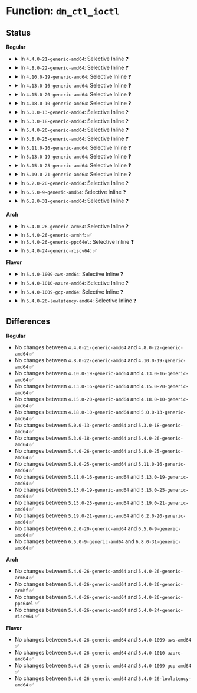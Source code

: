 # Function: <code>dm_ctl_ioctl</code>

## Status
<b>Regular</b>
<ul>
<li>
<details>
<summary>In <code>4.4.0-21-generic-amd64</code>: Selective Inline ❓</summary>

```c
long int dm_ctl_ioctl(struct file * file, uint command, ulong u)
```

```json
{
  "name": "dm_ctl_ioctl",
  "collision_type": "Unique Static",
  "inline_type": "Selective",
  "funcs": [
    {
      "addr": 18446744071585833584,
      "name": "dm_ctl_ioctl",
      "external": false,
      "loc": "drivers/md/dm-ioctl.c:1864",
      "file": "drivers/md/dm-ioctl.c",
      "inline": "not declared, inlined",
      "caller_inline": [
        "drivers/md/dm-ioctl.c:dm_compat_ctl_ioctl"
      ],
      "caller_func": []
    }
  ],
  "symbols": [
    {
      "addr": 18446744071585833584,
      "name": "dm_ctl_ioctl",
      "section": ".text",
      "bind": "STB_LOCAL",
      "size": 23
    }
  ]
}
```
</details>
</li>
<li>
<details>
<summary>In <code>4.8.0-22-generic-amd64</code>: Selective Inline ❓</summary>

```c
long int dm_ctl_ioctl(struct file * file, uint command, ulong u)
```

```json
{
  "name": "dm_ctl_ioctl",
  "collision_type": "Unique Static",
  "inline_type": "Selective",
  "funcs": [
    {
      "addr": 18446744071586227981,
      "name": "dm_ctl_ioctl",
      "external": false,
      "loc": "drivers/md/dm-ioctl.c:1868",
      "file": "drivers/md/dm-ioctl.c",
      "inline": "not declared, inlined",
      "caller_inline": [
        "drivers/md/dm-ioctl.c:dm_compat_ctl_ioctl"
      ],
      "caller_func": []
    }
  ],
  "symbols": [
    {
      "addr": 18446744071586227936,
      "name": "dm_ctl_ioctl",
      "section": ".text",
      "bind": "STB_LOCAL",
      "size": 23
    }
  ]
}
```
</details>
</li>
<li>
<details>
<summary>In <code>4.10.0-19-generic-amd64</code>: Selective Inline ❓</summary>

```c
long int dm_ctl_ioctl(struct file * file, uint command, ulong u)
```

```json
{
  "name": "dm_ctl_ioctl",
  "collision_type": "Unique Static",
  "inline_type": "Selective",
  "funcs": [
    {
      "addr": 18446744071586432477,
      "name": "dm_ctl_ioctl",
      "external": false,
      "loc": "drivers/md/dm-ioctl.c:1868",
      "file": "drivers/md/dm-ioctl.c",
      "inline": "not declared, inlined",
      "caller_inline": [
        "drivers/md/dm-ioctl.c:dm_compat_ctl_ioctl"
      ],
      "caller_func": []
    }
  ],
  "symbols": [
    {
      "addr": 18446744071586432432,
      "name": "dm_ctl_ioctl",
      "section": ".text",
      "bind": "STB_LOCAL",
      "size": 23
    }
  ]
}
```
</details>
</li>
<li>
<details>
<summary>In <code>4.13.0-16-generic-amd64</code>: Selective Inline ❓</summary>

```c
long int dm_ctl_ioctl(struct file * file, uint command, ulong u)
```

```json
{
  "name": "dm_ctl_ioctl",
  "collision_type": "Unique Static",
  "inline_type": "Selective",
  "funcs": [
    {
      "addr": 18446744071586537195,
      "name": "dm_ctl_ioctl",
      "external": false,
      "loc": "drivers/md/dm-ioctl.c:1883",
      "file": "drivers/md/dm-ioctl.c",
      "inline": "not declared, inlined",
      "caller_inline": [
        "drivers/md/dm-ioctl.c:dm_compat_ctl_ioctl"
      ],
      "caller_func": []
    }
  ],
  "symbols": [
    {
      "addr": 18446744071586537152,
      "name": "dm_ctl_ioctl",
      "section": ".text",
      "bind": "STB_LOCAL",
      "size": 18
    }
  ]
}
```
</details>
</li>
<li>
<details>
<summary>In <code>4.15.0-20-generic-amd64</code>: Selective Inline ❓</summary>

```c
long int dm_ctl_ioctl(struct file * file, uint command, ulong u)
```

```json
{
  "name": "dm_ctl_ioctl",
  "collision_type": "Unique Static",
  "inline_type": "Selective",
  "funcs": [
    {
      "addr": 18446744071587004859,
      "name": "dm_ctl_ioctl",
      "external": false,
      "loc": "drivers/md/dm-ioctl.c:1894",
      "file": "drivers/md/dm-ioctl.c",
      "inline": "not declared, inlined",
      "caller_inline": [
        "drivers/md/dm-ioctl.c:dm_compat_ctl_ioctl"
      ],
      "caller_func": []
    }
  ],
  "symbols": [
    {
      "addr": 18446744071587004816,
      "name": "dm_ctl_ioctl",
      "section": ".text",
      "bind": "STB_LOCAL",
      "size": 18
    }
  ]
}
```
</details>
</li>
<li>
<details>
<summary>In <code>4.18.0-10-generic-amd64</code>: Selective Inline ❓</summary>

```c
long int dm_ctl_ioctl(struct file * file, uint command, ulong u)
```

```json
{
  "name": "dm_ctl_ioctl",
  "collision_type": "Unique Static",
  "inline_type": "Selective",
  "funcs": [
    {
      "addr": 18446744071587298325,
      "name": "dm_ctl_ioctl",
      "external": false,
      "loc": "drivers/md/dm-ioctl.c:1895",
      "file": "drivers/md/dm-ioctl.c",
      "inline": "not declared, inlined",
      "caller_inline": [
        "drivers/md/dm-ioctl.c:dm_compat_ctl_ioctl"
      ],
      "caller_func": []
    }
  ],
  "symbols": [
    {
      "addr": 18446744071587298288,
      "name": "dm_ctl_ioctl",
      "section": ".text",
      "bind": "STB_LOCAL",
      "size": 18
    }
  ]
}
```
</details>
</li>
<li>
<details>
<summary>In <code>5.0.0-13-generic-amd64</code>: Selective Inline ❓</summary>

```c
long int dm_ctl_ioctl(struct file * file, uint command, ulong u)
```

```json
{
  "name": "dm_ctl_ioctl",
  "collision_type": "Unique Static",
  "inline_type": "Selective",
  "funcs": [
    {
      "addr": 18446744071587478549,
      "name": "dm_ctl_ioctl",
      "external": false,
      "loc": "drivers/md/dm-ioctl.c:1889",
      "file": "drivers/md/dm-ioctl.c",
      "inline": "not declared, inlined",
      "caller_inline": [
        "drivers/md/dm-ioctl.c:dm_compat_ctl_ioctl"
      ],
      "caller_func": []
    }
  ],
  "symbols": [
    {
      "addr": 18446744071587478512,
      "name": "dm_ctl_ioctl",
      "section": ".text",
      "bind": "STB_LOCAL",
      "size": 18
    }
  ]
}
```
</details>
</li>
<li>
<details>
<summary>In <code>5.3.0-18-generic-amd64</code>: Selective Inline ❓</summary>

```c
long int dm_ctl_ioctl(struct file * file, uint command, ulong u)
```

```json
{
  "name": "dm_ctl_ioctl",
  "collision_type": "Unique Static",
  "inline_type": "Selective",
  "funcs": [
    {
      "addr": 18446744071587756085,
      "name": "dm_ctl_ioctl",
      "external": false,
      "loc": "drivers/md/dm-ioctl.c:1889",
      "file": "drivers/md/dm-ioctl.c",
      "inline": "not declared, inlined",
      "caller_inline": [
        "drivers/md/dm-ioctl.c:dm_compat_ctl_ioctl"
      ],
      "caller_func": []
    }
  ],
  "symbols": [
    {
      "addr": 18446744071587756048,
      "name": "dm_ctl_ioctl",
      "section": ".text",
      "bind": "STB_LOCAL",
      "size": 18
    }
  ]
}
```
</details>
</li>
<li>
<details>
<summary>In <code>5.4.0-26-generic-amd64</code>: Selective Inline ❓</summary>

```c
long int dm_ctl_ioctl(struct file * file, uint command, ulong u)
```

```json
{
  "name": "dm_ctl_ioctl",
  "collision_type": "Unique Static",
  "inline_type": "Selective",
  "funcs": [
    {
      "addr": 18446744071587960565,
      "name": "dm_ctl_ioctl",
      "external": false,
      "loc": "drivers/md/dm-ioctl.c:1915",
      "file": "drivers/md/dm-ioctl.c",
      "inline": "not declared, inlined",
      "caller_inline": [
        "drivers/md/dm-ioctl.c:dm_compat_ctl_ioctl"
      ],
      "caller_func": []
    }
  ],
  "symbols": [
    {
      "addr": 18446744071587960528,
      "name": "dm_ctl_ioctl",
      "section": ".text",
      "bind": "STB_LOCAL",
      "size": 18
    }
  ]
}
```
</details>
</li>
<li>
<details>
<summary>In <code>5.8.0-25-generic-amd64</code>: Selective Inline ❓</summary>

```c
long int dm_ctl_ioctl(struct file * file, uint command, ulong u)
```

```json
{
  "name": "dm_ctl_ioctl",
  "collision_type": "Unique Static",
  "inline_type": "Selective",
  "funcs": [
    {
      "addr": 18446744071588812213,
      "name": "dm_ctl_ioctl",
      "external": false,
      "loc": "drivers/md/dm-ioctl.c:1915",
      "file": "drivers/md/dm-ioctl.c",
      "inline": "not declared, inlined",
      "caller_inline": [
        "drivers/md/dm-ioctl.c:dm_compat_ctl_ioctl"
      ],
      "caller_func": []
    }
  ],
  "symbols": [
    {
      "addr": 18446744071588812176,
      "name": "dm_ctl_ioctl",
      "section": ".text",
      "bind": "STB_LOCAL",
      "size": 18
    }
  ]
}
```
</details>
</li>
<li>
<details>
<summary>In <code>5.11.0-16-generic-amd64</code>: Selective Inline ❓</summary>

```c
long int dm_ctl_ioctl(struct file * file, uint command, ulong u)
```

```json
{
  "name": "dm_ctl_ioctl",
  "collision_type": "Unique Static",
  "inline_type": "Selective",
  "funcs": [
    {
      "addr": 18446744071588830165,
      "name": "dm_ctl_ioctl",
      "external": false,
      "loc": "drivers/md/dm-ioctl.c:1916",
      "file": "drivers/md/dm-ioctl.c",
      "inline": "not declared, inlined",
      "caller_inline": [
        "drivers/md/dm-ioctl.c:dm_compat_ctl_ioctl"
      ],
      "caller_func": []
    }
  ],
  "symbols": [
    {
      "addr": 18446744071588830128,
      "name": "dm_ctl_ioctl",
      "section": ".text",
      "bind": "STB_LOCAL",
      "size": 18
    }
  ]
}
```
</details>
</li>
<li>
<details>
<summary>In <code>5.13.0-19-generic-amd64</code>: Selective Inline ❓</summary>

```c
long int dm_ctl_ioctl(struct file * file, uint command, ulong u)
```

```json
{
  "name": "dm_ctl_ioctl",
  "collision_type": "Unique Static",
  "inline_type": "Selective",
  "funcs": [
    {
      "addr": 18446744071588713749,
      "name": "dm_ctl_ioctl",
      "external": false,
      "loc": "drivers/md/dm-ioctl.c:1993",
      "file": "drivers/md/dm-ioctl.c",
      "inline": "not declared, inlined",
      "caller_inline": [
        "drivers/md/dm-ioctl.c:dm_compat_ctl_ioctl"
      ],
      "caller_func": []
    }
  ],
  "symbols": [
    {
      "addr": 18446744071588713712,
      "name": "dm_ctl_ioctl",
      "section": ".text",
      "bind": "STB_LOCAL",
      "size": 18
    }
  ]
}
```
</details>
</li>
<li>
<details>
<summary>In <code>5.15.0-25-generic-amd64</code>: Selective Inline ❓</summary>

```c
long int dm_ctl_ioctl(struct file * file, uint command, ulong u)
```

```json
{
  "name": "dm_ctl_ioctl",
  "collision_type": "Unique Static",
  "inline_type": "Selective",
  "funcs": [
    {
      "addr": 18446744071589402501,
      "name": "dm_ctl_ioctl",
      "external": false,
      "loc": "drivers/md/dm-ioctl.c:2008",
      "file": "drivers/md/dm-ioctl.c",
      "inline": "not declared, inlined",
      "caller_inline": [
        "drivers/md/dm-ioctl.c:dm_compat_ctl_ioctl"
      ],
      "caller_func": []
    }
  ],
  "symbols": [
    {
      "addr": 18446744071589402464,
      "name": "dm_ctl_ioctl",
      "section": ".text",
      "bind": "STB_LOCAL",
      "size": 18
    }
  ]
}
```
</details>
</li>
<li>
<details>
<summary>In <code>5.19.0-21-generic-amd64</code>: Selective Inline ❓</summary>

```c
long int dm_ctl_ioctl(struct file * file, uint command, ulong u)
```

```json
{
  "name": "dm_ctl_ioctl",
  "collision_type": "Unique Static",
  "inline_type": "Selective",
  "funcs": [
    {
      "addr": 18446744071590878949,
      "name": "dm_ctl_ioctl",
      "external": false,
      "loc": "drivers/md/dm-ioctl.c:2019",
      "file": "drivers/md/dm-ioctl.c",
      "inline": "not declared, inlined",
      "caller_inline": [
        "drivers/md/dm-ioctl.c:dm_compat_ctl_ioctl"
      ],
      "caller_func": []
    }
  ],
  "symbols": [
    {
      "addr": 18446744071590878912,
      "name": "dm_ctl_ioctl",
      "section": ".text",
      "bind": "STB_LOCAL",
      "size": 28
    }
  ]
}
```
</details>
</li>
<li>
<details>
<summary>In <code>6.2.0-20-generic-amd64</code>: Selective Inline ❓</summary>

```c
long int dm_ctl_ioctl(struct file * file, uint command, ulong u)
```

```json
{
  "name": "dm_ctl_ioctl",
  "collision_type": "Unique Static",
  "inline_type": "Selective",
  "funcs": [
    {
      "addr": 18446744071592576085,
      "name": "dm_ctl_ioctl",
      "external": false,
      "loc": "drivers/md/dm-ioctl.c:2026",
      "file": "drivers/md/dm-ioctl.c",
      "inline": "not declared, inlined",
      "caller_inline": [
        "drivers/md/dm-ioctl.c:dm_compat_ctl_ioctl"
      ],
      "caller_func": []
    }
  ],
  "symbols": [
    {
      "addr": 18446744071592576032,
      "name": "dm_ctl_ioctl",
      "section": ".text",
      "bind": "STB_LOCAL",
      "size": 28
    }
  ]
}
```
</details>
</li>
<li>
<details>
<summary>In <code>6.5.0-9-generic-amd64</code>: Selective Inline ❓</summary>

```c
long int dm_ctl_ioctl(struct file * file, uint command, ulong u)
```

```json
{
  "name": "dm_ctl_ioctl",
  "collision_type": "Unique Static",
  "inline_type": "Selective",
  "funcs": [
    {
      "addr": 18446744071593006885,
      "name": "dm_ctl_ioctl",
      "external": false,
      "loc": "drivers/md/dm-ioctl.c:2096",
      "file": "drivers/md/dm-ioctl.c",
      "inline": "not declared, inlined",
      "caller_inline": [
        "drivers/md/dm-ioctl.c:dm_compat_ctl_ioctl"
      ],
      "caller_func": []
    }
  ],
  "symbols": [
    {
      "addr": 18446744071593006832,
      "name": "dm_ctl_ioctl",
      "section": ".text",
      "bind": "STB_LOCAL",
      "size": 28
    }
  ]
}
```
</details>
</li>
<li>
<details>
<summary>In <code>6.8.0-31-generic-amd64</code>: Selective Inline ❓</summary>

```c
long int dm_ctl_ioctl(struct file * file, uint command, ulong u)
```

```json
{
  "name": "dm_ctl_ioctl",
  "collision_type": "Unique Static",
  "inline_type": "Selective",
  "funcs": [
    {
      "addr": 18446744071593758101,
      "name": "dm_ctl_ioctl",
      "external": false,
      "loc": "drivers/md/dm-ioctl.c:2102",
      "file": "drivers/md/dm-ioctl.c",
      "inline": "not declared, inlined",
      "caller_inline": [
        "drivers/md/dm-ioctl.c:dm_compat_ctl_ioctl"
      ],
      "caller_func": []
    }
  ],
  "symbols": [
    {
      "addr": 18446744071593758048,
      "name": "dm_ctl_ioctl",
      "section": ".text",
      "bind": "STB_LOCAL",
      "size": 28
    }
  ]
}
```
</details>
</li>
</ul>
<b>Arch</b>
<ul>
<li>
<details>
<summary>In <code>5.4.0-26-generic-arm64</code>: Selective Inline ❓</summary>

```c
long int dm_ctl_ioctl(struct file * file, uint command, ulong u)
```

```json
{
  "name": "dm_ctl_ioctl",
  "collision_type": "Unique Static",
  "inline_type": "Selective",
  "funcs": [
    {
      "addr": 18446603336501205588,
      "name": "dm_ctl_ioctl",
      "external": false,
      "loc": "drivers/md/dm-ioctl.c:1915",
      "file": "drivers/md/dm-ioctl.c",
      "inline": "not declared, inlined",
      "caller_inline": [
        "drivers/md/dm-ioctl.c:dm_compat_ctl_ioctl"
      ],
      "caller_func": []
    }
  ],
  "symbols": [
    {
      "addr": 18446603336501205480,
      "name": "dm_ctl_ioctl",
      "section": ".text",
      "bind": "STB_LOCAL",
      "size": 72
    }
  ]
}
```
</details>
</li>
<li>
<details>
<summary>In <code>5.4.0-26-generic-armhf</code>: ✅</summary>

```c
long int dm_ctl_ioctl(struct file * file, uint command, ulong u)
```

```json
{
  "name": "dm_ctl_ioctl",
  "collision_type": "Unique Static",
  "inline_type": "No",
  "funcs": [
    {
      "addr": 3233710072,
      "name": "dm_ctl_ioctl",
      "external": false,
      "loc": "drivers/md/dm-ioctl.c:1915",
      "file": "drivers/md/dm-ioctl.c",
      "inline": "seen, unknown",
      "caller_inline": [],
      "caller_func": []
    }
  ],
  "symbols": [
    {
      "addr": 3233710072,
      "name": "dm_ctl_ioctl",
      "section": ".text",
      "bind": "STB_LOCAL",
      "size": 28
    }
  ]
}
```
</details>
</li>
<li>
<details>
<summary>In <code>5.4.0-26-generic-ppc64el</code>: Selective Inline ❓</summary>

```c
long int dm_ctl_ioctl(struct file * file, uint command, ulong u)
```

```json
{
  "name": "dm_ctl_ioctl",
  "collision_type": "Unique Static",
  "inline_type": "Selective",
  "funcs": [
    {
      "addr": 13835058055294727004,
      "name": "dm_ctl_ioctl",
      "external": false,
      "loc": "drivers/md/dm-ioctl.c:1915",
      "file": "drivers/md/dm-ioctl.c",
      "inline": "not declared, inlined",
      "caller_inline": [
        "drivers/md/dm-ioctl.c:dm_compat_ctl_ioctl"
      ],
      "caller_func": []
    }
  ],
  "symbols": [
    {
      "addr": 13835058055294726928,
      "name": "dm_ctl_ioctl",
      "section": ".text",
      "bind": "STB_LOCAL",
      "size": 48
    }
  ]
}
```
</details>
</li>
<li>
<details>
<summary>In <code>5.4.0-24-generic-riscv64</code>: ✅</summary>

```c
long int dm_ctl_ioctl(struct file * file, uint command, ulong u)
```

```json
{
  "name": "dm_ctl_ioctl",
  "collision_type": "Unique Static",
  "inline_type": "No",
  "funcs": [
    {
      "addr": 18446743936277904300,
      "name": "dm_ctl_ioctl",
      "external": false,
      "loc": "drivers/md/dm-ioctl.c:1915",
      "file": "drivers/md/dm-ioctl.c",
      "inline": "seen, unknown",
      "caller_inline": [],
      "caller_func": []
    }
  ],
  "symbols": [
    {
      "addr": 18446743936277904300,
      "name": "dm_ctl_ioctl",
      "section": ".text",
      "bind": "STB_LOCAL",
      "size": 58
    }
  ]
}
```
</details>
</li>
</ul>
<b>Flavor</b>
<ul>
<li>
<details>
<summary>In <code>5.4.0-1009-aws-amd64</code>: Selective Inline ❓</summary>

```c
long int dm_ctl_ioctl(struct file * file, uint command, ulong u)
```

```json
{
  "name": "dm_ctl_ioctl",
  "collision_type": "Unique Static",
  "inline_type": "Selective",
  "funcs": [
    {
      "addr": 18446744071587591541,
      "name": "dm_ctl_ioctl",
      "external": false,
      "loc": "drivers/md/dm-ioctl.c:1915",
      "file": "drivers/md/dm-ioctl.c",
      "inline": "not declared, inlined",
      "caller_inline": [
        "drivers/md/dm-ioctl.c:dm_compat_ctl_ioctl"
      ],
      "caller_func": []
    }
  ],
  "symbols": [
    {
      "addr": 18446744071587591504,
      "name": "dm_ctl_ioctl",
      "section": ".text",
      "bind": "STB_LOCAL",
      "size": 18
    }
  ]
}
```
</details>
</li>
<li>
<details>
<summary>In <code>5.4.0-1010-azure-amd64</code>: Selective Inline ❓</summary>

```c
long int dm_ctl_ioctl(struct file * file, uint command, ulong u)
```

```json
{
  "name": "dm_ctl_ioctl",
  "collision_type": "Unique Static",
  "inline_type": "Selective",
  "funcs": [
    {
      "addr": 18446744071587359621,
      "name": "dm_ctl_ioctl",
      "external": false,
      "loc": "drivers/md/dm-ioctl.c:1915",
      "file": "drivers/md/dm-ioctl.c",
      "inline": "not declared, inlined",
      "caller_inline": [
        "drivers/md/dm-ioctl.c:dm_compat_ctl_ioctl"
      ],
      "caller_func": []
    }
  ],
  "symbols": [
    {
      "addr": 18446744071587359584,
      "name": "dm_ctl_ioctl",
      "section": ".text",
      "bind": "STB_LOCAL",
      "size": 18
    }
  ]
}
```
</details>
</li>
<li>
<details>
<summary>In <code>5.4.0-1009-gcp-amd64</code>: Selective Inline ❓</summary>

```c
long int dm_ctl_ioctl(struct file * file, uint command, ulong u)
```

```json
{
  "name": "dm_ctl_ioctl",
  "collision_type": "Unique Static",
  "inline_type": "Selective",
  "funcs": [
    {
      "addr": 18446744071587916709,
      "name": "dm_ctl_ioctl",
      "external": false,
      "loc": "drivers/md/dm-ioctl.c:1915",
      "file": "drivers/md/dm-ioctl.c",
      "inline": "not declared, inlined",
      "caller_inline": [
        "drivers/md/dm-ioctl.c:dm_compat_ctl_ioctl"
      ],
      "caller_func": []
    }
  ],
  "symbols": [
    {
      "addr": 18446744071587916672,
      "name": "dm_ctl_ioctl",
      "section": ".text",
      "bind": "STB_LOCAL",
      "size": 18
    }
  ]
}
```
</details>
</li>
<li>
<details>
<summary>In <code>5.4.0-26-lowlatency-amd64</code>: Selective Inline ❓</summary>

```c
long int dm_ctl_ioctl(struct file * file, uint command, ulong u)
```

```json
{
  "name": "dm_ctl_ioctl",
  "collision_type": "Unique Static",
  "inline_type": "Selective",
  "funcs": [
    {
      "addr": 18446744071588031973,
      "name": "dm_ctl_ioctl",
      "external": false,
      "loc": "drivers/md/dm-ioctl.c:1915",
      "file": "drivers/md/dm-ioctl.c",
      "inline": "not declared, inlined",
      "caller_inline": [
        "drivers/md/dm-ioctl.c:dm_compat_ctl_ioctl"
      ],
      "caller_func": []
    }
  ],
  "symbols": [
    {
      "addr": 18446744071588031936,
      "name": "dm_ctl_ioctl",
      "section": ".text",
      "bind": "STB_LOCAL",
      "size": 18
    }
  ]
}
```
</details>
</li>
</ul>

## Differences
<b>Regular</b>
<ul>
<li>
No changes between <code>4.4.0-21-generic-amd64</code> and <code>4.8.0-22-generic-amd64</code> ✅
</li>
<li>
No changes between <code>4.8.0-22-generic-amd64</code> and <code>4.10.0-19-generic-amd64</code> ✅
</li>
<li>
No changes between <code>4.10.0-19-generic-amd64</code> and <code>4.13.0-16-generic-amd64</code> ✅
</li>
<li>
No changes between <code>4.13.0-16-generic-amd64</code> and <code>4.15.0-20-generic-amd64</code> ✅
</li>
<li>
No changes between <code>4.15.0-20-generic-amd64</code> and <code>4.18.0-10-generic-amd64</code> ✅
</li>
<li>
No changes between <code>4.18.0-10-generic-amd64</code> and <code>5.0.0-13-generic-amd64</code> ✅
</li>
<li>
No changes between <code>5.0.0-13-generic-amd64</code> and <code>5.3.0-18-generic-amd64</code> ✅
</li>
<li>
No changes between <code>5.3.0-18-generic-amd64</code> and <code>5.4.0-26-generic-amd64</code> ✅
</li>
<li>
No changes between <code>5.4.0-26-generic-amd64</code> and <code>5.8.0-25-generic-amd64</code> ✅
</li>
<li>
No changes between <code>5.8.0-25-generic-amd64</code> and <code>5.11.0-16-generic-amd64</code> ✅
</li>
<li>
No changes between <code>5.11.0-16-generic-amd64</code> and <code>5.13.0-19-generic-amd64</code> ✅
</li>
<li>
No changes between <code>5.13.0-19-generic-amd64</code> and <code>5.15.0-25-generic-amd64</code> ✅
</li>
<li>
No changes between <code>5.15.0-25-generic-amd64</code> and <code>5.19.0-21-generic-amd64</code> ✅
</li>
<li>
No changes between <code>5.19.0-21-generic-amd64</code> and <code>6.2.0-20-generic-amd64</code> ✅
</li>
<li>
No changes between <code>6.2.0-20-generic-amd64</code> and <code>6.5.0-9-generic-amd64</code> ✅
</li>
<li>
No changes between <code>6.5.0-9-generic-amd64</code> and <code>6.8.0-31-generic-amd64</code> ✅
</li>
</ul>
<b>Arch</b>
<ul>
<li>
No changes between <code>5.4.0-26-generic-amd64</code> and <code>5.4.0-26-generic-arm64</code> ✅
</li>
<li>
No changes between <code>5.4.0-26-generic-amd64</code> and <code>5.4.0-26-generic-armhf</code> ✅
</li>
<li>
No changes between <code>5.4.0-26-generic-amd64</code> and <code>5.4.0-26-generic-ppc64el</code> ✅
</li>
<li>
No changes between <code>5.4.0-26-generic-amd64</code> and <code>5.4.0-24-generic-riscv64</code> ✅
</li>
</ul>
<b>Flavor</b>
<ul>
<li>
No changes between <code>5.4.0-26-generic-amd64</code> and <code>5.4.0-1009-aws-amd64</code> ✅
</li>
<li>
No changes between <code>5.4.0-26-generic-amd64</code> and <code>5.4.0-1010-azure-amd64</code> ✅
</li>
<li>
No changes between <code>5.4.0-26-generic-amd64</code> and <code>5.4.0-1009-gcp-amd64</code> ✅
</li>
<li>
No changes between <code>5.4.0-26-generic-amd64</code> and <code>5.4.0-26-lowlatency-amd64</code> ✅
</li>
</ul>
